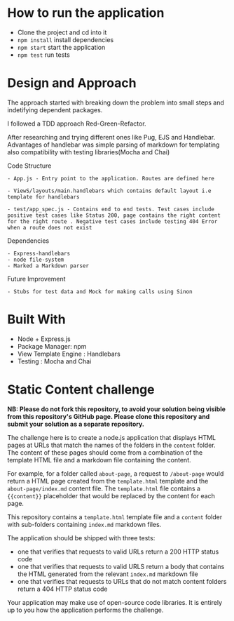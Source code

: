 # How to run the application
- Clone the project and cd into it
- `npm install` install dependencies 
- `npm start`  start the application
- `npm test` run tests


# Design and Approach 

The approach started with breaking down the problem into small steps and indetifying dependent packages. 

I followed a TDD approach  Red-Green-Refactor. 

After researching and trying different ones like Pug, EJS and Handlebar. Advantages of handlebar was simple parsing of markdown for templating also compatibility with testing libraries(Mocha and Chai)



Code Structure

    - App.js - Entry point to the application. Routes are defined here

    - ViewS/layouts/main.handlebars which contains default layout i.e template for handlebars

    - test/app_spec.js - Contains end to end tests. Test cases include positive test cases like Status 200, page contains the right content for the right route . Negative test cases include testing 404 Error when a route does not exist


Dependencies

    - Express-handlebars
    - node file-system 
    - Marked a Markdown parser 

Future Improvement

    - Stubs for test data and Mock for making calls using Sinon

# Built With

- Node +  Express.js 
- Package Manager: npm
- View Template Engine : Handlebars
- Testing : Mocha and Chai


# Static Content challenge

**NB: Please do not fork this repository, to avoid your solution being visible from this repository's GitHub page. Please clone this repository and submit your solution as a separate repository.**


The challenge here is to create a node.js application that displays HTML pages at URLs that match the names of the folders in the `content` folder. The content of these pages should come from a combination of the template HTML file and a markdown file containing the content.

For example, for a folder called `about-page`, a request to `/about-page` would return a HTML page created from the `template.html` template and the `about-page/index.md` content file. The `template.html` file contains a `{{content}}` placeholder that would be replaced by the content for each page.

This repository contains a `template.html` template file and a `content` folder with sub-folders containing `index.md` markdown files.

The application should be shipped with three tests:

* one that verifies that requests to valid URLs return a 200 HTTP status code
* one that verifies that requests to valid URLS return a body that contains the HTML generated from the relevant `index.md` markdown file
* one that verifies that requests to URLs that do not match content folders return a 404 HTTP status code

Your application may make use of open-source code libraries. It is entirely up to you how the application performs the challenge.
